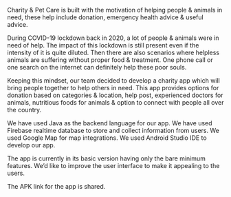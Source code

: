 Charity & Pet Care is built with the motivation of helping people & animals in need, these help include donation, emergency health advice & useful advice. 


During COVID-19 lockdown back in 2020, a lot of people & animals were in need of help. The impact of this lockdown is still present even if the intensity of it is quite diluted. Then there are also scenarios where helpless animals are suffering without proper food & treatment. One phone call or one search on the internet can definitely help these poor souls. 
 
Keeping this mindset, our team decided to develop a charity app which will bring people together to help others in need. This app provides options for donation based on categories & location, help post, experienced doctors for animals, nutritious foods for animals & option to connect with people all over the country.


We have used Java as the backend language for our app.  We have used Firebase realtime database to store and collect information from users. We used Google Map for map integrations.  We used Android Studio IDE to develop our app.


The app is currently in its basic version having only the bare minimum features. We’d like to improve the user interface to make it appealing to the users.


The APK link for the app is shared. 

